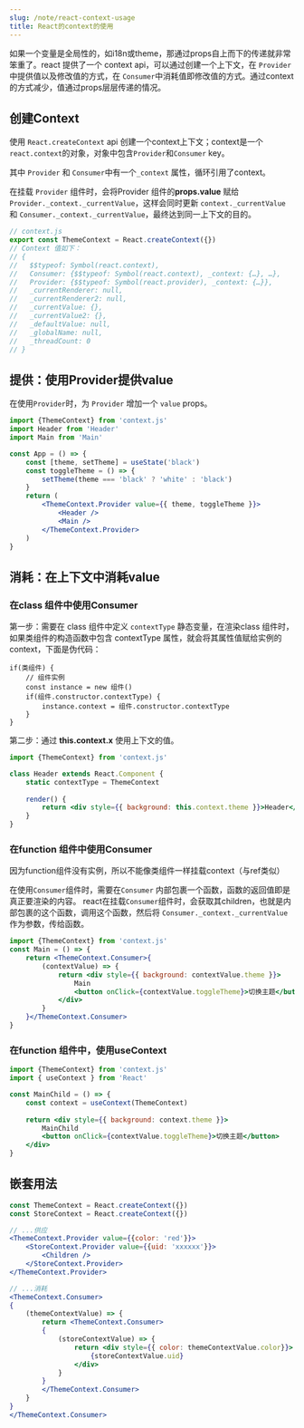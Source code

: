 ```yaml
---
slug: /note/react-context-usage
title: React的context的使用
---
```

如果一个变量是全局性的，如i18n或theme，那通过props自上而下的传递就非常笨重了。react 提供了一个  context api，可以通过创建一个上下文，在 `Provider` 中提供值以及修改值的方式，在 `Consumer`中消耗值即修改值的方式。通过context的方式减少，值通过props层层传递的情况。

## 创建Context
使用 `React.createContext` api 创建一个context上下文；context是一个`react.context`的对象，对象中包含`Provider`和`Consumer` key。

其中 `Provider` 和 `Consumer`中有一个`_context` 属性，循环引用了context。

在挂载 `Provider` 组件时，会将Provider 组件的**props.value** 赋给 `Provider._context._currentValue`，这样会同时更新 `context._currentValue` 和  `Consumer._context._currentValue`，最终达到同一上下文的目的。

```jsx
// context.js
export const ThemeContext = React.createContext({})
// Context 值如下：
// {
//   $$typeof: Symbol(react.context),
//   Consumer: {$$typeof: Symbol(react.context), _context: {…}, …},
//   Provider: {$$typeof: Symbol(react.provider), _context: {…}},
//   _currentRenderer: null,
//   _currentRenderer2: null,
//   _currentValue: {},
//   _currentValue2: {},
//   _defaultValue: null,
//   _globalName: null,
//   _threadCount: 0
// }
```

## 提供：使用Provider提供value
在使用`Provider`时，为 `Provider` 增加一个 `value` props。
```jsx
import {ThemeContext} from 'context.js'
import Header from 'Header'
import Main from 'Main'

const App = () => {
	const [theme, setTheme] = useState('black')
	const toggleTheme = () => {
		setTheme(theme === 'black' ? 'white' : 'black')
	}
	return (
		<ThemeContext.Provider value={{ theme, toggleTheme }}>
			<Header />
			<Main />
		</ThemeContext.Provider>
	)
}
```

## 消耗：在上下文中消耗value
### 在class 组件中使用Consumer
第一步：需要在 class 组件中定义 `contextType` 静态变量，在渲染class 组件时，如果类组件的构造函数中包含 contextType 属性，就会将其属性值赋给实例的context，下面是伪代码：

```
if(类组件) {
	// 组件实例
	const instance = new 组件()
	if(组件.constructor.contextType) {
		instance.context = 组件.constructor.contextType
	}
}
```

第二步：通过 **this.context.x** 使用上下文的值。
```jsx
import {ThemeContext} from 'context.js'

class Header extends React.Component {
	static contextType = ThemeContext
	
	render() {
		return <div style={{ background: this.context.theme }}>Header</div>
	}
}
```

### 在function 组件中使用Consumer
因为function组件没有实例，所以不能像类组件一样挂载context（与ref类似）

在使用`Consumer`组件时，需要在`Consumer` 内部包裹一个函数，函数的返回值即是真正要渲染的内容。
react在挂载`Consumer`组件时，会获取其children，也就是内部包裹的这个函数，调用这个函数，然后将 `Consumer._context._currentValue`作为参数，传给函数。
```jsx
import {ThemeContext} from 'context.js'
const Main = () => {
	return <ThemeContext.Consumer>{
		(contextValue) => {
			return <div style={{ background: contextValue.theme }}>
				Main
				<button onClick={contextValue.toggleTheme}>切换主题</button>
			</div>
		}
	}</ThemeContext.Consumer>
}
```

### 在function 组件中，使用useContext
```jsx
import {ThemeContext} from 'context.js'
import { useContext } from 'React'

const MainChild = () => {
	const context = useContext(ThemeContext)
	
	return <div style={{ background: context.theme }}>
		MainChild
		<button onClick={contextValue.toggleTheme}>切换主题</button>
	</div>
}
```

## 嵌套用法
```jsx
const ThemeContext = React.createContext({})
const StoreContext = React.createContext({})

// ...供应
<ThemeContext.Provider value={{color: 'red'}}>
	<StoreContext.Provider value={{uid: 'xxxxxx'}}>
		<Children />
	</StoreContext.Provider>
</ThemeContext.Provider>

// ...消耗
<ThemeContext.Consumer>
{
	(themeContextValue) => {
		return <ThemeContext.Consumer>
		{
			(storeContextValue) => {
				return <div style={{ color: themeContextValue.color}}>
					{storeContextValue.uid}
				</div>	
			}
		}
		</ThemeContext.Consumer>
	}
}
</ThemeContext.Consumer>
```
